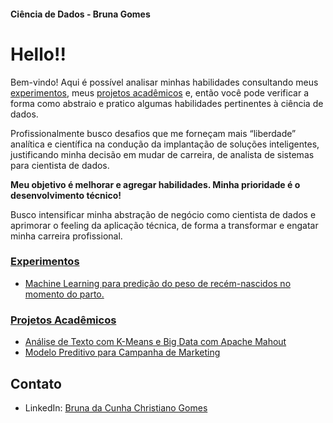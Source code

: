 #### Ciência de Dados - Bruna Gomes
# Hello!!

Bem-vindo! 
Aqui é possível analisar minhas habilidades consultando meus [experimentos](./experimentos/README.md/), meus [projetos acadêmicos](./academicos/README.md/) e, então você pode verificar a forma como abstraio e pratico algumas habilidades pertinentes à ciência de dados. 

Profissionalmente busco desafios que me forneçam mais “liberdade” analítica e científica na condução da implantação de soluções inteligentes, justificando minha decisão em mudar de carreira, de analista de sistemas para cientista de dados.

**Meu objetivo é melhorar e agregar habilidades. Minha prioridade é o desenvolvimento técnico!** 

Busco intensificar minha abstração de negócio como cientista de dados e aprimorar o feeling da aplicação técnica, de forma a transformar e engatar minha carreira profissional. 

### [Experimentos](./experimentos/README.md/)
- [Machine Learning para predição do peso de recém-nascidos no momento do parto.](.experimentos/ml-preditivo-rn-peso/)

### [Projetos Acadêmicos](./academicos/README.md/)
- [Análise de Texto com K-Means e Big Data com Apache Mahout](./marketing-branding/analise-texto-kmeans-apache-mahout/)
- [Modelo Preditivo para Campanha de Marketing](./marketing-branding/modelo-preditivo-cadastro-cupons/)

## Contato

- LinkedIn: [Bruna da Cunha Christiano Gomes](https://www.linkedin.com/in/brunaccgomes/)

